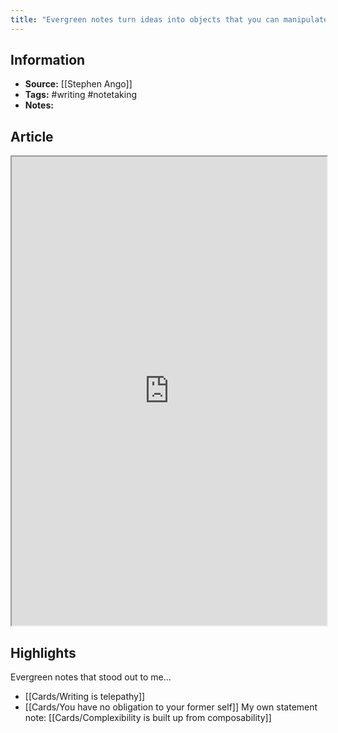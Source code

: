 ```yaml
---
title: "Evergreen notes turn ideas into objects that you can manipulate"
---
```

## Information
- **Source:** [[Stephen Ango]]
- **Tags:**  #writing #notetaking
- **Notes:** 

## Article

<iframe height="750px" width="100%"  src="https://stephanango.com/evergreen-notes"></iframe>

## Highlights
Evergreen notes that stood out to me...
- [[Cards/Writing is telepathy]]
- [[Cards/You have no obligation to your former self]]
My own statement note: [[Cards/Complexibility is built up from composability]]